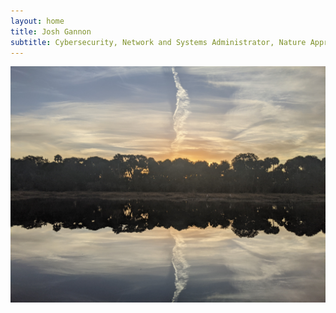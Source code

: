 ```yaml
---
layout: home
title: Josh Gannon
subtitle: Cybersecurity, Network and Systems Administrator, Nature Appreciator
---
```

![morning reflected on a Florida river](/images/sunrise_reflected.jpg)
